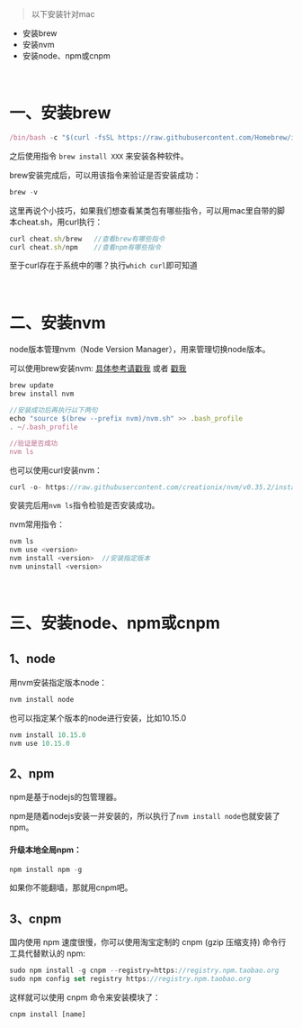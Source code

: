 >以下安装针对mac

- 安装brew
- 安装nvm
- 安装node、npm或cnpm

<br>

# 一、安装brew

```js
/bin/bash -c "$(curl -fsSL https://raw.githubusercontent.com/Homebrew/install/HEAD/install.sh)"
```
之后使用指令 `brew install XXX` 来安装各种软件。

brew安装完成后，可以用该指令来验证是否安装成功：
```js
brew -v
```

这里再说个小技巧，如果我们想查看某类包有哪些指令，可以用mac里自带的脚本cheat.sh，用curl执行：
```js
curl cheat.sh/brew   //查看brew有哪些指令
curl cheat.sh/npm    //查看npm有哪些指令
```
至于curl存在于系统中的哪？执行`which curl`即可知道

<br>

# 二、安装nvm

node版本管理nvm（Node Version Manager），用来管理切换node版本。

可以使用brew安装nvm: [具体参考请戳我](https://juejin.cn/post/6844904036865409031) 或者 [戳我](https://www.jianshu.com/p/bdbc51fa8ce6)
```js
brew update
brew install nvm

//安装成功后再执行以下两句
echo "source $(brew --prefix nvm)/nvm.sh" >> .bash_profile
. ~/.bash_profile

//验证是否成功
nvm ls 
```
也可以使用curl安装nvm：
```js
curl -o- https://raw.githubusercontent.com/creationix/nvm/v0.35.2/install.sh | bash
```

安装完后用`nvm ls`指令检验是否安装成功。

nvm常用指令：
```js
nvm ls
nvm use <version> 
nvm install <version>  //安装指定版本
nvm uninstall <version>
```

<br>

# 三、安装node、npm或cnpm

## 1、node
用nvm安装指定版本node：
```js
nvm install node
```

也可以指定某个版本的node进行安装，比如10.15.0
```js
nvm install 10.15.0
nvm use 10.15.0
```

## 2、npm 
npm是基于nodejs的包管理器。

npm是随着nodejs安装一并安装的，所以执行了`nvm install node`也就安装了npm。

#### 升级本地全局npm：
```js
npm install npm -g
```

如果你不能翻墙，那就用cnpm吧。

## 3、cnpm

国内使用 npm 速度很慢，你可以使用淘宝定制的 cnpm (gzip 压缩支持) 命令行工具代替默认的 npm:

```js
sudo npm install -g cnpm --registry=https://registry.npm.taobao.org
sudo npm config set registry https://registry.npm.taobao.org
```
这样就可以使用 cnpm 命令来安装模块了：

```js
cnpm install [name]
```

<br>





